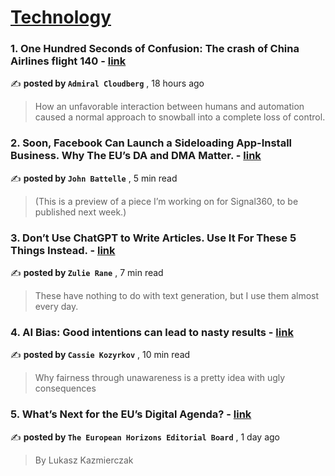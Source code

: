 
<h1><a href=https://medium.com/tag/technology/recommended target="_blank" rel="noopener noreferrer">Technology</a></h1>
<h3>1. One Hundred Seconds of Confusion: The crash of China Airlines flight 140 - <a href=https://medium.com/@admiralcloudberg/one-hundred-seconds-of-confusion-the-crash-of-china-airlines-flight-140-a9f60fee710d?source=tag_recommended_feed---------0-84----------technology----------153aacef_2cd0_4ced_b798_d71b31ce2817------- target="_blank" rel="noopener noreferrer">link</a></h3>

✍️ **posted by `Admiral Cloudberg`** <date> , 18 hours ago</date>

<blockquote>How an unfavorable interaction between humans and automation caused a normal approach to snowball into a complete loss of control.</blockquote>

<h3>2. Soon, Facebook Can Launch a Sideloading App-Install Business. Why The EU’s DA and DMA Matter. - <a href=https://medium.com/@johnbattelle/soon-facebook-can-launch-a-sideloading-ad-business-why-the-eus-da-and-dma-matter-47a51424aa26?source=tag_recommended_feed---------1-107----------technology----------153aacef_2cd0_4ced_b798_d71b31ce2817------- target="_blank" rel="noopener noreferrer">link</a></h3>

✍️ **posted by `John Battelle`** <date> , 5 min read</date>

<blockquote>(This is a preview of a piece I’m working on for Signal360, to be published next week.)</blockquote>

<h3>3. Don’t Use ChatGPT to Write Articles. Use It For These 5 Things Instead. - <a href=https://medium.com/@zulie/dont-use-chatgpt-to-write-articles-use-it-for-these-5-things-instead-83f3e2f10d57?source=tag_recommended_feed---------2-85----------technology----------153aacef_2cd0_4ced_b798_d71b31ce2817------- target="_blank" rel="noopener noreferrer">link</a></h3>

✍️ **posted by `Zulie Rane`** <date> , 7 min read</date>

<blockquote>These have nothing to do with text generation, but I use them almost every day.</blockquote>

<h3>4. AI Bias: Good intentions can lead to nasty results - <a href=https://medium.com/@kozyrkov/ai-bias-good-intentions-can-lead-to-nasty-results-d7b1f309d4b3?source=tag_recommended_feed---------3-84----------technology----------153aacef_2cd0_4ced_b798_d71b31ce2817------- target="_blank" rel="noopener noreferrer">link</a></h3>

✍️ **posted by `Cassie Kozyrkov`** <date> , 10 min read</date>

<blockquote>Why fairness through unawareness is a pretty idea with ugly consequences</blockquote>

<h3>5. What’s Next for the EU’s Digital Agenda? - <a href=https://medium.com/european-horizons/whats-next-for-the-eu-s-digital-agenda-37f51137a623?source=tag_recommended_feed---------4-107----------technology----------153aacef_2cd0_4ced_b798_d71b31ce2817------- target="_blank" rel="noopener noreferrer">link</a></h3>

✍️ **posted by `The European Horizons Editorial Board`** <date> , 1 day ago</date>

<blockquote>By Lukasz Kazmierczak</blockquote>

